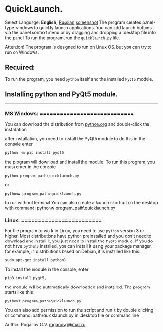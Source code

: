 # QuickLaunch.

Select Language: **English**, [Russian](https://github.com/GennadiyVick/QuickLaunch/blob/master/README-RU.md)
[screenshot](https://github.com/GennadiyVick/QuickLaunch/blob/master/screen.jpg)
The program creates panel-type windows to quickly launch applications. You can add launch buttons via the panel context menu or by dragging and dropping a .desktop file into the panel
To run the program, run the `quicklaunch.py` file.

Attention! The program is designed to run on Linux OS, but you can try to run on Windows.

## Required:
To run the program, you need `python` itself and the installed `PyQt5` module.

## Installing python and PyQt5 module.
**********************************************

### MS Windows: ============================
You can download the distribution from [python.org](https://www.python.org/downloads/)
and double-click the installation

after installation, you need to install the PyQt5 module
to do this in the console enter 
```console
python -m pip install pyqt5
```
the program will download and install the module.
To run this program, you must enter in the console
```console
python program_path\quicklaunch.py
```
or
```console
pythonw program_path\quicklaunch.py
```
to run without terminal
You can also create a launch shortcut on the desktop with command: pythonw program_path\quicklaunch.py

### Linux: ========================
For the program to work in Linux, you need to use `python` version 3 or higher.
Most distributions have python preinstalled and you don't need to download and install it, 
you just need to install the `PyQt5` module.
If you do not have `python3` installed, you can install it using your package manager, 
for example, in distributions based on Debian, it is installed like this:
```console
sudo apt-get install python3
```

To install the module in the console, enter
```console
pip3 install pyqt5, 
```
the module will be automatically downloaded and installed.
The program starts like this:
```console
python3 program_path/quicklaunch.py
```

You can also add permission to run the script and run it by double clicking or command: path/quicklaunch.py in .desktop file or command line

Author: Roganov G.V. roganovg@mail.ru
